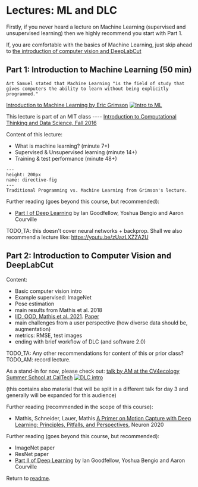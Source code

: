 # Lectures: ML and DLC

Firstly, if you never heard a lecture on Machine Learning (supervised and unsupervised learning) then we highly recommend you start with Part 1.

If, you are comfortable with the basics of Machine Learning, just skip ahead to [the introduction of computer vision and DeepLabCut](#part-2:-Introduction-to-Computer-Vision-and-DeepLabCut)

## Part 1: Introduction to Machine Learning (50 min)

```{note}
Art Samuel stated that Machine Learning "is the field of study that gives computers the ability to learn without being explicitly programmed."
```

[Introduction to Machine Learning by Eric Grimson](https://www.youtube.com/watch?v=h0e2HAPTGF4)
[![Intro to ML](http://img.youtube.com/vi/h0e2HAPTGF4/0.jpg)](https://www.youtube.com/watch?v=h0e2HAPTGF4 "Introduction to Machine Learning by Eric Grimson")

This lecture is part of an MIT class ---- [Introduction to Computational Thinking and Data Science, Fall 2016](http://ocw.mit.edu/6-0002F16)

Content of this lecture:
- What is machine learning? (minute 7+)
- Supervised & Unsupervised learning (minute 14+)
- Training & test performance (minute 48+)

```{figure} images/TraditionalProgrammingVSML_MIT.png
---
height: 200px
name: directive-fig
---
Traditional Programming vs. Machine Learning from Grimson's lecture.
```

Further reading (goes beyond this course, but recommended):
- [Part I of Deep Learning](https://www.deeplearningbook.org/) by Ian Goodfellow, Yoshua Bengio and Aaron Courville


TODO_TA: this doesn't cover neural networks + backprop. Shall we also recommend a lecture like: https://youtu.be/zUazLXZZA2U

## Part 2: Introduction to Computer Vision and DeepLabCut

Content:
- Basic computer vision intro
- Example supervised: ImageNet
- Pose estimation
- main results from Mathis et al. 2018
- [IID, OOD, Mathis et al. 2021](https://www.youtube.com/watch?v=pM6Z-ASiI2Y&t=104s). [Paper](https://openaccess.thecvf.com/content/WACV2021/html/Mathis_Pretraining_Boosts_Out-of-Domain_Robustness_for_Pose_Estimation_WACV_2021_paper.html)
- main challenges from a user perspective (how diverse data should be, augmentation)
- metrics: RMSE, test images
- ending with brief workflow of DLC (and software 2.0)

TODO_TA: Any other recommendations for content of this or prior class?
TODO_AM: record lecture.

As a stand-in for now, please check out:
[talk by AM at the CV4ecology Summer School at CalTech](https://www.youtube.com/watch?v=jfIb2qfAkQU)
[![DLC intro](http://img.youtube.com/vi/jfIb2qfAkQU/0.jpg)](https://www.youtube.com/watch?v=jfIb2qfAkQU "Introduction to DeepLabCut by Alexander Mathis")

(this contains also material that will be split in a different talk for day 3 and generally will be expanded for this audience)

Further reading (recommended in the scope of this course):
- Mathis, Schneider, Lauer, Mathis [A Primer on Motion Capture with Deep Learning: Principles, Pitfalls, and Perspectives](https://www.sciencedirect.com/science/article/pii/S0896627320307170), Neuron 2020

Further reading (goes beyond this course, but recommended):
- ImageNet paper
- ResNet paper
- [Part II of Deep Learning](https://www.deeplearningbook.org/) by Ian Goodfellow, Yoshua Bengio and Aaron Courville


Return to [readme](../README.md).
